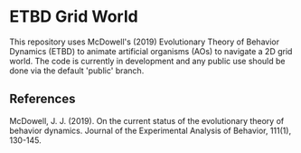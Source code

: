 # ETBD Grid World

This repository uses McDowell's (2019) Evolutionary Theory of Behavior Dynamics (ETBD) to animate artificial organisms (AOs) to navigate a 2D grid world.
The code is currently in development and any public use should be done via the default 'public' branch.

## References

McDowell, J. J. (2019). On the current status of the evolutionary theory of behavior dynamics. Journal of the Experimental Analysis of Behavior, 111(1), 130-145.
